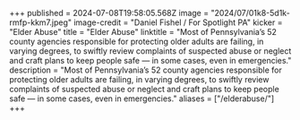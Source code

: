 +++
published = 2024-07-08T19:58:05.568Z
image = "2024/07/01k8-5d1k-rmfp-kkm7.jpeg"
image-credit = "Daniel Fishel / For Spotlight PA"
kicker = "Elder Abuse"
title = "Elder Abuse"
linktitle = "Most of Pennsylvania’s 52 county agencies responsible for protecting older adults are failing, in varying degrees, to swiftly review complaints of suspected abuse or neglect and craft plans to keep people safe — in some cases, even in emergencies."
description = "Most of Pennsylvania’s 52 county agencies responsible for protecting older adults are failing, in varying degrees, to swiftly review complaints of suspected abuse or neglect and craft plans to keep people safe — in some cases, even in emergencies."
aliases = ["/elderabuse/"]
+++
